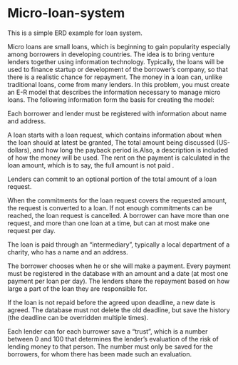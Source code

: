 # Micro-loan-system
This is a simple ERD example for loan system.

Micro loans are small loans, which is beginning to gain popularity especially among borrowers in developing countries. The idea is to bring venture lenders together using information technology. Typically, the loans will be used to finance startup or development of the borrower’s company, so that there is a realistic chance for repayment. The money in a loan can, unlike traditional loans, come from many lenders. In this problem, you must create an E-R model that describes the information necessary to manage micro loans. The following information form the basis for creating the model:

Each borrower and lender must be registered with information about name and address.

A loan starts with a loan request, which contains information about when the loan should at latest be granted, The total amount being discussed (US-dollars), and how long the payback period is.Also, a description is included of how the money will be used. The rent on the payment is calculated in the loan amount, which is to say, the full amount is not paid .

Lenders can commit to an optional portion of the total amount of a loan request.

When the commitments for the loan request covers the requested amount, the request is converted to a loan. If not enough commitments can be reached, the loan request is cancelled. A borrower can have more than one request, and more than one loan at a time, but can at most make one request per day.

The loan is paid through an “intermediary”, typically a local department of a charity, who has a name and an address.

The borrower chooses when he or she will make a payment. Every payment must be registered in the database with an amount and a date (at most one payment per loan per day). The lenders share the repayment based on how large a part of the loan they are responsible for.

If the loan is not repaid before the agreed upon deadline, a new date is agreed. The database must not delete the old deadline, but save the history (the deadline can be overridden multiple times).

Each lender can for each burrower save a “trust”, which is a number between 0 and 100 that determines the lender’s evaluation of the risk of lending money to that person. The number must only be saved for the borrowers, for whom there has been made such an evaluation.
